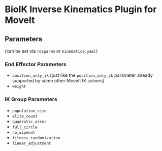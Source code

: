 # BioIK Inverse Kinematics Plugin for MoveIt




## Parameters
(can be set via `rosparam` or `kinematics.yaml`)

### End Effector Parameters
- `position_only_ik` (just like the `position_only_ik` parameter already supported by some other MoveIt IK solvers)
- `weight`

### IK Group Parameters
- `population_size`
- `elite_count`
- `quadratic_error`
- `full_circle`
- `no_wipeout`
- `fitness_randomization`
- `linear_adjustment`

